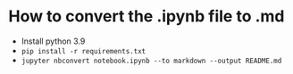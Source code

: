 # How to convert the .ipynb file to .md

* Install python 3.9
* `pip install -r requirements.txt`
* `jupyter nbconvert notebook.ipynb --to markdown --output README.md`

